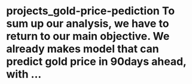 # projects_gold-price-pediction  To sum up our analysis, we have to return to our main objective. We already makes model that can predict gold price in 90days ahead, with ...
